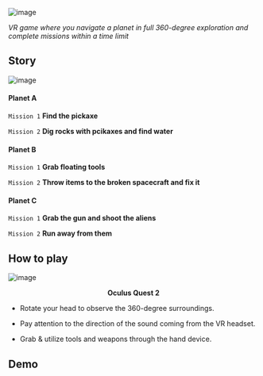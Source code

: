![image](https://github.com/SpaceOdyssey2023/SpaceOdyssey/assets/79262676/303be213-6096-47a1-b6f5-1ec7e2d0bebb)

*VR game where you navigate a planet in full 360-degree exploration and complete missions within a time limit*

## Story

![image](https://github.com/SpaceOdyssey2023/SpaceOdyssey/assets/79262676/8951cdda-2233-4c04-9bd3-b00461697eb1)

#### Planet A

`Mission 1` **Find the pickaxe**

`Mission 2` **Dig rocks with pcikaxes and find water**

#### Planet B

`Mission 1` **Grab floating tools**

`Mission 2` **Throw items to the broken spacecraft and fix it**

#### Planet C

`Mission 1` **Grab the gun and shoot the aliens**

`Mission 2` **Run away from them**

## How to play

![image](https://github.com/SpaceOdyssey2023/SpaceOdyssey/assets/79262676/a1672298-05ec-4a90-909e-5e58c4ad4ebb)

<p align="center"><b>Oculus Quest 2</b></p>

* Rotate your head to observe the 360-degree surroundings.

* Pay attention to the direction of the sound coming from the VR headset.

* Grab & utilize tools and weapons through the hand device.

## Demo


